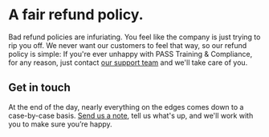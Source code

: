 [support]: https://passtesting.com/support

# A fair refund policy.

Bad refund policies are infuriating. You feel like the company is just trying to rip you off. We never want our customers to feel that way, so our refund policy is simple: If you're ever unhappy with PASS Training & Compliance, for any reason, just contact [our support team][support] and we'll take care of you.

## Get in touch

At the end of the day, nearly everything on the edges comes down to a case-by-case basis. [Send us a note][support], tell us what's up, and we'll work with you to make sure you&rsquo;re happy.
